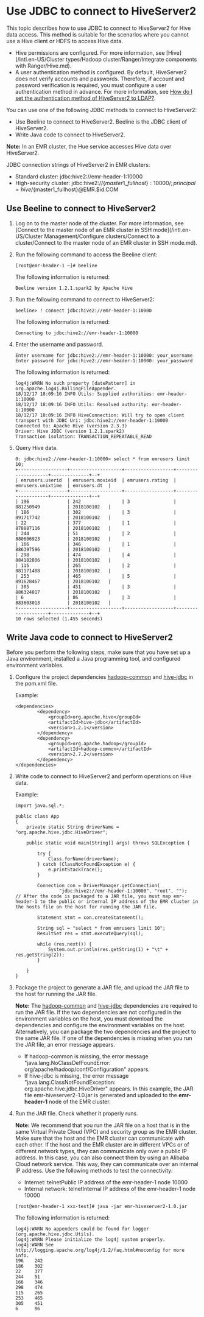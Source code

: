 # Use JDBC to connect to HiveServer2

This topic describes how to use JDBC to connect to HiveServer2 for Hive data access. This method is suitable for the scenarios where you cannot use a Hive client or HDFS to access Hive data.

-   Hive permissions are configured. For more information, see [Hive](/intl.en-US/Cluster types/Hadoop cluster/Ranger/Integrate components with Ranger/Hive.md).
-   A user authentication method is configured. By default, HiveServer2 does not verify accounts and passwords. Therefore, if account and password verification is required, you must configure a user authentication method in advance. For more information, see [How do I set the authentication method of HiveServer2 to LDAP?]().

You can use one of the following JDBC methods to connect to HiveServer2:

-   Use Beeline to connect to HiveServer2. Beeline is the JDBC client of HiveServer2.
-   Write Java code to connect to HiveServer2.

**Note:** In an EMR cluster, the Hue service accesses Hive data over HiveServer2.

JDBC connection strings of HiveServer2 in EMR clusters:

-   Standard cluster: jdbc:hive2://emr-header-1:10000
-   High-security cluster: jdbc:hive2://$\{master1\_fullhost\}:10000/;principal=hive/$\{master1\_fullhost\}@EMR.$id.COM

## Use Beeline to connect to HiveServer2

1.  Log on to the master node of the cluster. For more information, see [Connect to the master node of an EMR cluster in SSH mode](/intl.en-US/Cluster Management/Configure clusters/Connect to a cluster/Connect to the master node of an EMR cluster in SSH mode.md).

2.  Run the following command to access the Beeline client:

    ```
    [root@emr-header-1 ~]# beeline
    ```

    The following information is returned:

    ```
    Beeline version 1.2.1.spark2 by Apache Hive
    ```

3.  Run the following command to connect to HiveServer2:

    ```
    beeline> ! connect jdbc:hive2://emr-header-1:10000
    ```

    The following information is returned:

    ```
    Connecting to jdbc:hive2://emr-header-1:10000
    ```

4.  Enter the username and password.

    ```
    Enter username for jdbc:hive2://emr-header-1:10000: your_username
    Enter password for jdbc:hive2://emr-header-1:10000: your_password
    ```

    The following information is returned:

    ```
    log4j:WARN No such property [datePattern] in org.apache.log4j.RollingFileAppender.
    18/12/17 18:09:16 INFO Utils: Supplied authorities: emr-header-1:10000
    18/12/17 18:09:16 INFO Utils: Resolved authority: emr-header-1:10000
    18/12/17 18:09:16 INFO HiveConnection: Will try to open client transport with JDBC Uri: jdbc:hive2://emr-header-1:10000
    Connected to: Apache Hive (version 2.3.3)
    Driver: Hive JDBC (version 1.2.1.spark2)
    Transaction isolation: TRANSACTION_REPEATABLE_READ
    ```

5.  Query Hive data.

    ```
    0: jdbc:hive2://emr-header-1:10000> select * from emrusers limit 10;
    +------------------+-------------------+------------------+--------------------+--------------+--+
    | emrusers.userid  | emrusers.movieid  | emrusers.rating  | emrusers.unixtime  | emrusers.dt  |
    +------------------+-------------------+------------------+--------------------+--------------+--+
    | 196              | 242               | 3                | 881250949          | 2018100102   |
    | 186              | 302               | 3                | 891717742          | 2018100102   |
    | 22               | 377               | 1                | 878887116          | 2018100102   |
    | 244              | 51                | 2                | 880606923          | 2018100102   |
    | 166              | 346               | 1                | 886397596          | 2018100102   |
    | 298              | 474               | 4                | 884182806          | 2018100102   |
    | 115              | 265               | 2                | 881171488          | 2018100102   |
    | 253              | 465               | 5                | 891628467          | 2018100102   |
    | 305              | 451               | 3                | 886324817          | 2018100102   |
    | 6                | 86                | 3                | 883603013          | 2018100102   |
    +------------------+-------------------+------------------+--------------------+--------------+--+
    10 rows selected (1.455 seconds)
    ```


## Write Java code to connect to HiveServer2

Before you perform the following steps, make sure that you have set up a Java environment, installed a Java programming tool, and configured environment variables.

1.  Configure the project dependencies [hadoop-common](https://mvnrepository.com/artifact/org.apache.hadoop/hadoop-common) and [hive-jdbc](https://mvnrepository.com/artifact/org.apache.hive/hive-jdbc) in the pom.xml file.

    Example:

    ```
    <dependencies>
            <dependency>
                <groupId>org.apache.hive</groupId>
                <artifactId>hive-jdbc</artifactId>
                <version>1.2.1</version>
            </dependency>
            <dependency>
                <groupId>org.apache.hadoop</groupId>
                <artifactId>hadoop-common</artifactId>
                <version>2.7.2</version>
            </dependency>
    </dependencies>
    ```

2.  Write code to connect to HiveServer2 and perform operations on Hive data.

    Example:

    ```
    import java.sql.*;
    
    public class App 
    {
        private static String driverName = "org.apache.hive.jdbc.HiveDriver";
    
        public static void main(String[] args) throws SQLException {
    
            try {
                Class.forName(driverName);
            } catch (ClassNotFoundException e) {
                e.printStackTrace();
            }
    
            Connection con = DriverManager.getConnection(
                    "jdbc:hive2://emr-header-1:10000", "root", "");   // After the code is packaged to a JAR file, you must map emr-header-1 to the public or internal IP address of the EMR cluster in the hosts file on the host for running the JAR file.
    
            Statement stmt = con.createStatement();
    
            String sql = "select * from emrusers limit 10";
            ResultSet res = stmt.executeQuery(sql);
    
            while (res.next()) {
                System.out.println(res.getString(1) + "\t" + res.getString(2));
            }
    
        }
    }
    ```

3.  Package the project to generate a JAR file, and upload the JAR file to the host for running the JAR file.

    **Note:** The [hadoop-common](https://mvnrepository.com/artifact/org.apache.hadoop/hadoop-common) and [hive-jdbc](https://mvnrepository.com/artifact/org.apache.hive/hive-jdbc) dependencies are required to run the JAR file. If the two dependencies are not configured in the environment variables on the host, you must download the dependencies and configure the environment variables on the host. Alternatively, you can package the two dependencies and the project to the same JAR file. If one of the dependencies is missing when you run the JAR file, an error message appears.

    -   If hadoop-common is missing, the error message "java.lang.NoClassDefFoundError: org/apache/hadoop/conf/Configuration" appears.
    -   If hive-jdbc is missing, the error message "java.lang.ClassNotFoundException: org.apache.hive.jdbc.HiveDriver" appears.
    In this example, the JAR file emr-hiveserver2-1.0.jar is generated and uploaded to the **emr-header-1** node of the EMR cluster.

4.  Run the JAR file. Check whether it properly runs.

    **Note:** We recommend that you run the JAR file on a host that is in the same Virtual Private Cloud \(VPC\) and security group as the EMR cluster. Make sure that the host and the EMR cluster can communicate with each other. If the host and the EMR cluster are in different VPCs or of different network types, they can communicate only over a public IP address. In this case, you can also connect them by using an Alibaba Cloud network service. This way, they can communicate over an internal IP address. Use the following methods to test the connectivity:

    -   Internet: telnetPublic IP address of the emr-header-1 node 10000
    -   Internal network: telnetInternal IP address of the emr-header-1 node 10000
    ```
    [root@emr-header-1 xxx-test]# java -jar emr-hiveserver2-1.0.jar
    ```

    The following information is returned:

    ```
    log4j:WARN No appenders could be found for logger (org.apache.hive.jdbc.Utils).
    log4j:WARN Please initialize the log4j system properly.
    log4j:WARN See http://logging.apache.org/log4j/1.2/faq.html#noconfig for more info.
    196    242
    186    302
    22     377
    244    51
    166    346
    298    474
    115    265
    253    465
    305    451
    6      86
    ```


